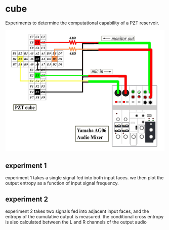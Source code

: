 # cube

Experiments to determine the computational capability of a PZT reservoir.

![a diagram of my yamaha ag06 mixer connected to the pzt cube.](figs/diagram.jpg)

## experiment 1

experiment 1 takes a single signal fed into both input faces. we then plot the output entropy as a function of input signal frequency.

## experiment 2

experiment 2 takes two signals fed into adjacent input faces, and the entropy of the cumulative output is measured. the conditional cross entropy is also calculated between the L and R channels of the output audio

